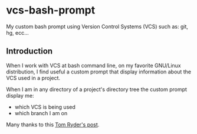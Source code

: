 vcs-bash-prompt
===============

My custom bash prompt using Version Control Systems (VCS) such as: git, hg, ecc...

Introduction
------------

When I work with VCS at bash command line, on my favorite GNU/Linux distribution, I find useful a custom prompt that display information about the VCS used in a project.

When I am in any directory of a project's directory tree the custom prompt display me:
* which VCS is being used
* which branch I am on

Many thanks to this [Tom Ryder's post](http://blog.sanctum.geek.nz/bash-prompts/).
